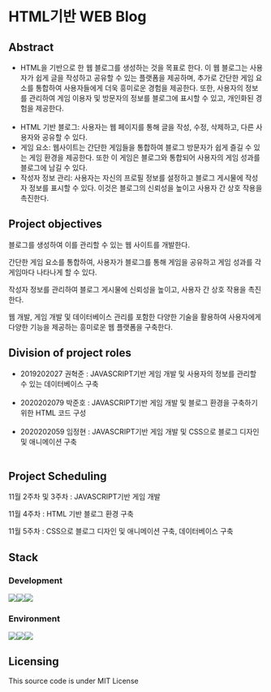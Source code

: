 # HTML기반 WEB Blog

## Abstract
<ul>
  <li>HTML을 기반으로 한 웹 블로그를 생성하는 것을 목표로 한다. 이 웹 블로그는 사용자가 쉽게 글을 작성하고 공유할 수 있는 플랫폼을 제공하며, 추가로 간단한 게임 요소를 통합하여 사용자들에게 더욱 흥미로운 경험을 제공한다.
또한, 사용자의 정보를 관리하여 게임 이용자 및 방문자의 정보를 블로그에 표시할 수 있고, 개인화된 경험을 제공한다.</li>
  <br>
  <li>HTML 기반 블로그: 사용자는 웹 페이지를 통해 글을 작성, 수정, 삭제하고, 다른 사용자와 공유할 수 있다.</li>
  <li>게임 요소: 웹사이트는 간단한 게임들을 통합하여 블로그 방문자가 쉽게 즐길 수 있는 게임 환경을 제공한다. 또한 이 게임은 블로그와 통합되어 사용자의 게임 성과를 블로그에 남길 수 있다.</li>
  <li>작성자 정보 관리: 사용자는 자신의 프로필 정보를 설정하고 블로그 게시물에 작성자 정보를 표시할 수 있다. 이것은 블로그의 신뢰성을 높이고 사용자 간 상호 작용을 촉진한다.</li>
</ul>


## Project objectives
블로그를 생성하여 이를 관리할 수 있는 웹 사이트를 개발한다.

간단한 게임 요소를 통합하여, 사용자가 블로그를 통해 게임을 공유하고 게임 성과를 각 게임마다 나타나게 할 수 있다.

작성자 정보를 관리하여 블로그 게시물에 신뢰성을 높이고, 사용자 간 상호 작용을 촉진한다.

웹 개발, 게임 개발 및 데이터베이스 관리를 포함한 다양한 기술을 활용하여 사용자에게 다양한 기능을 제공하는 흥미로운 웹 플랫폼을 구축한다.

## Division of project roles
<ul>
  <li>2019202027 권혁준 : JAVASCRIPT기반 게임 개발 및 사용자의 정보를 관리할 수 있는 데이터베이스 구축</li><br>
  <li>2020202079 박준호 : JAVASCRIPT기반 게임 개발 및 블로그 환경을 구축하기 위한 HTML 코드 구성</li><br>
  <li>2020202059 임정현 : JAVASCRIPT기반 게임 개발 및 CSS으로 블로그 디자인 및 애니메이션 구축</li><br>
</ul>



## Project Scheduling
11월 2주차 및 3주차 : JAVASCRIPT기반 게임 개발

11월 4주차 : HTML 기반 블로그 환경 구축

11월 5주차 : CSS으로 블로그 디자인 및 애니메이션 구축, 데이터베이스 구축

## Stack
### Development
<img src="https://img.shields.io/badge/JavaScript-F7DF1E?style=for-the-badge&logo=JavaScript&logoColor=white"><img src="https://img.shields.io/badge/Html-E34F26?style=for-the-badge&logo=Html&logoColor=white"><img src="https://img.shields.io/badge/Css-1572B6?style=for-the-badge&logo=Css&logoColor=white">
### Environment
<img src="https://img.shields.io/badge/VisualStudioCode-007ACC?style=for-the-badge&logo=VisualStudioCode&logoColor=white"><img src="https://img.shields.io/badge/git-F05032?style=for-the-badge&logo=git&logoColor=white"><img src="https://img.shields.io/badge/github-181717?style=for-the-badge&logo=github&logoColor=white">

## Licensing
This source code is under MIT License
